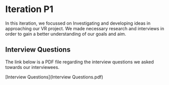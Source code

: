 # Iteration P1
<p>In this iteration, we focussed on Investigating and developing ideas in approaching our VR project. We made necessary research and interviews in order to gain a better understanding of our goals and aim. </P>

## Interview Questions
<p> The link below is a PDF file regarding the interview questions we asked towards our interviewees. </p>[Interview Questions](Interview Questions.pdf)
